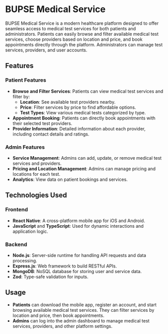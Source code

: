 # BUPSE Medical Service

BUPSE Medical Service is a modern healthcare platform designed to offer seamless access to medical test services for both patients and administrators. Patients can easily browse and filter available medical test services, choose providers based on location and price, and book appointments directly through the platform. Administrators can manage test services, providers, and user accounts.

## Features

### Patient Features
- **Browse and Filter Services**: Patients can view medical test services and filter by:
  - **Location**: See available test providers nearby.
  - **Price**: Filter services by price to find affordable options.
  - **Test Types**: View various medical tests categorized by type.
- **Appointment Booking**: Patients can directly book appointments with their selected test providers.
- **Provider Information**: Detailed information about each provider, including contact details and ratings.

### Admin Features
- **Service Management**: Admins can add, update, or remove medical test services and providers.
- **Pricing and Location Management**: Admins can manage pricing and locations for each test.
- **Analytics**: View data on patient bookings and services.

## Technologies Used

### Frontend
- **React Native**: A cross-platform mobile app for iOS and Android.
- **JavaScript** and **TypeScript**: Used for dynamic interactions and application logic.

### Backend
- **Node.js**: Server-side runtime for handling API requests and data processing.
- **Express.js**: Web framework to build RESTful APIs.
- **MongoDB**: NoSQL database for storing user and service data.
- **Zod**: Type-safe validation for inputs.


## Usage

- **Patients** can download the mobile app, register an account, and start browsing available medical test services. They can filter services by location and price, then book appointments.
- **Admins** can log into the admin dashboard to manage medical test services, providers, and other platform settings.


